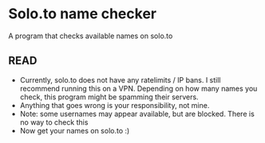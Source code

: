 # Solo.to name checker
A program that checks available names on solo.to

## READ
- Currently, solo.to does not have any ratelimits / IP bans. I still recommend running this on a VPN. Depending on how many names you check, this program might be spamming their servers.
- Anything that goes wrong is your responsibility, not mine.
- Note: some usernames may appear available, but are blocked. There is no way to check this
- Now get your names on solo.to :)
